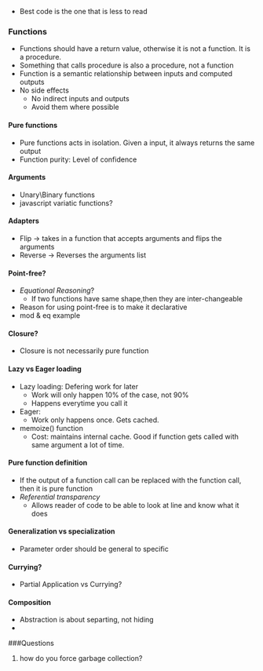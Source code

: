 * Best code is the one that is less to read

### Functions
* Functions should have a return value, otherwise it is not a function. It is a procedure. 
* Something that calls procedure is also a procedure, not a function
* Function is a semantic relationship between inputs and computed outputs
* No side effects
	* No indirect inputs and outputs
	* Avoid them where possible

#### Pure functions
* Pure functions acts in isolation. Given a input, it always returns the same output
* Function purity: Level of confidence

#### Arguments

* Unary\Binary functions
* javascript variatic functions?

#### Adapters
* Flip -> takes in a function that accepts arguments and flips the arguments
* Reverse -> Reverses the arguments list

#### Point-free?
* *Equational Reasoning*?
	* If two functions have same shape,then they are inter-changeable
* Reason for using point-free is to make it declarative
* mod & eq example


#### Closure?
* Closure is not necessarily pure function


#### Lazy vs Eager loading

* Lazy loading: Defering work for later
	* Work will only happen 10% of the case, not 90%
	* Happens everytime you call it
* Eager: 
	* Work only happens once. Gets cached.
* memoize() function
	* Cost: maintains internal cache. Good if function gets called with same argument a lot of time. 

#### Pure function definition
* If the output of a function call can be replaced with the function call, then it is pure function
* *Referential transparency*
	* Allows reader of code to be able to look at line and know what it does

#### Generalization vs specialization
* Parameter order should be general to specific

#### Currying?
* Partial Application vs Currying?



#### Composition
* Abstraction is about separting, not hiding
* 

###Questions
1) how do you force garbage collection?

